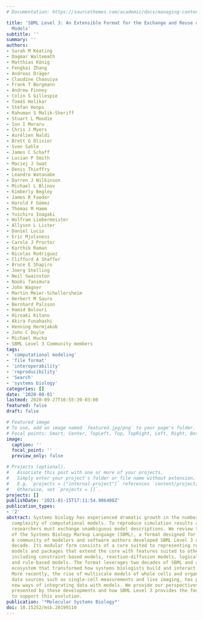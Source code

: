 ```yaml
---
# Documentation: https://sourcethemes.com/academic/docs/managing-content/

title: 'SBML Level 3: An Extensible Format for the Exchange and Reuse of Biological
  Models'
subtitle: ''
summary: ''
authors:
- Sarah M Keating
- Dagmar Waltemath
- Matthias König
- Fengkai Zhang
- Andreas Dräger
- Claudine Chaouiya
- Frank T Bergmann
- Andrew Finney
- Colin S Gillespie
- Tomáš Helikar
- Stefan Hoops
- Rahuman S Malik-Sheriff
- Stuart L Moodie
- Ion I Moraru
- Chris J Myers
- Aurélien Naldi
- Brett G Olivier
- Sven Sahle
- James C Schaff
- Lucian P Smith
- Maciej J Swat
- Denis Thieffry
- Leandro Watanabe
- Darren J Wilkinson
- Michael L Blinov
- Kimberly Begley
- James R Faeder
- Harold F Gómez
- Thomas M Hamm
- Yuichiro Inagaki
- Wolfram Liebermeister
- Allyson L Lister
- Daniel Lucio
- Eric Mjolsness
- Carole J Proctor
- Karthik Raman
- Nicolas Rodriguez
- Clifford A Shaffer
- Bruce E Shapiro
- Joerg Stelling
- Neil Swainston
- Naoki Tanimura
- John Wagner
- Martin Meier-Schellersheim
- Herbert M Sauro
- Bernhard Palsson
- Hamid Bolouri
- Hiroaki Kitano
- Akira Funahashi
- Henning Hermjakob
- John C Doyle
- Michael Hucka
- SBML Level 3 Community members
tags:
- 'computational modeling'
- 'file format'
- 'interoperability'
- 'reproducibility'
- 'Search'
- 'systems biology'
categories: []
date: '2020-08-01'
lastmod: 2020-09-27T16:55:39-03:00
featured: false
draft: false

# Featured image
# To use, add an image named `featured.jpg/png` to your page's folder.
# Focal points: Smart, Center, TopLeft, Top, TopRight, Left, Right, BottomLeft, Bottom, BottomRight.
image:
  caption: ''
  focal_point: ''
  preview_only: false

# Projects (optional).
#   Associate this post with one or more of your projects.
#   Simply enter your project's folder or file name without extension.
#   E.g. `projects = ["internal-project"]` references `content/project/deep-learning/index.md`.
#   Otherwise, set `projects = []`.
projects: []
publishDate: '2021-01-15T17:11:54.906408Z'
publication_types:
- '2'
abstract: Systems biology has experienced dramatic growth in the number, size, and
  complexity of computational models. To reproduce simulation results and reuse models,
  researchers must exchange unambiguous model descriptions. We review the latest edition
  of the Systems Biology Markup Language (SBML), a format designed for this purpose.
  A community of modelers and software authors developed SBML Level 3 over the past
  decade. Its modular form consists of a core suited to representing reaction-based
  models and packages that extend the core with features suited to other model types
  including constraint-based models, reaction-diffusion models, logical network models,
  and rule-based models. The format leverages two decades of SBML and a rich software
  ecosystem that transformed how systems biologists build and interact with models.
  More recently, the rise of multiscale models of whole cells and organs, and new
  data sources such as single-cell measurements and live imaging, has precipitated
  new ways of integrating data with models. We provide our perspectives on the challenges
  presented by these developments and how SBML Level 3 provides the foundation needed
  to support this evolution.
publication: '*Molecular Systems Biology*'
doi: 10.15252/msb.20199110
---
```

